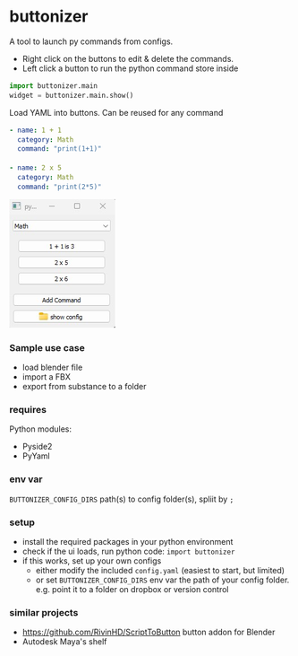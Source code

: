 # buttonizer
A tool to launch py commands from configs.
- Right click on the buttons to edit & delete the commands.
- Left click a button to run the python command store inside

```python
import buttonizer.main
widget = buttonizer.main.show()
```

Load YAML into buttons. Can be reused for any command 
```yaml
- name: 1 + 1
  category: Math
  command: "print(1+1)"

- name: 2 x 5
  category: Math
  command: "print(2*5)"
```
![](screen_demo.jpg)

### Sample use case
- load blender file
- import a FBX
- export from substance to a folder

### requires
Python modules:
- Pyside2
- PyYaml

### env var
`BUTTONIZER_CONFIG_DIRS` path(s) to config folder(s), spliit by `;`

### setup
- install the required packages in your python environment
- check if the ui loads, run python code: `import buttonizer`
- if this works, set up your own configs
  - either modify the included `config.yaml` (easiest to start, but limited)
  - or set `BUTTONIZER_CONFIG_DIRS` env var the path of your config folder. e.g. point it to a folder on dropbox or version control
 
### similar projects
- https://github.com/RivinHD/ScriptToButton button addon for Blender
- Autodesk Maya's shelf 
